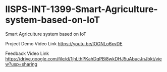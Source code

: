 # llSPS-INT-1399-Smart-Agriculture-system-based-on-IoT
Smart Agriculture system based on IoT


Project Demo Video Link
https://youtu.be/lOGNLo6xvDE


Feedback Video Link
https://drive.google.com/file/d/1jhLthPKahDqPBi8wkDHJ5uAbucJnJbkt/view?usp=sharing


